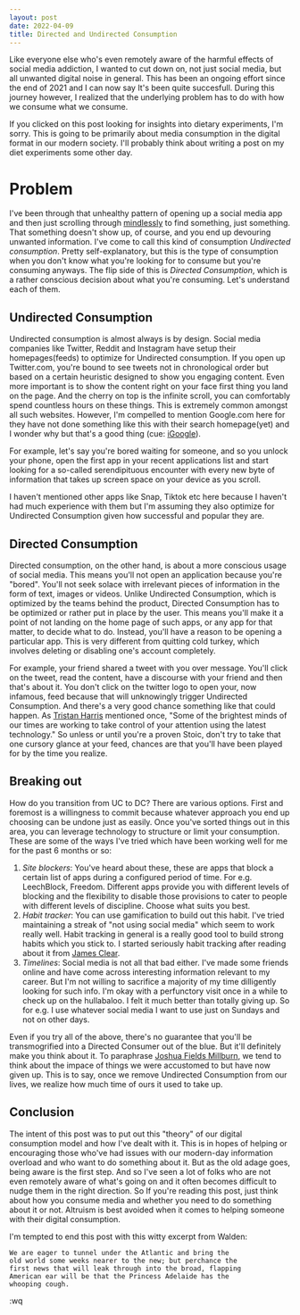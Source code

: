 ```yaml
---
layout: post
date: 2022-04-09
title: Directed and Undirected Consumption
---
```


Like everyone else who's even remotely aware of the harmful effects of social media addiction, I wanted to cut down on, not just social media, but all unwanted digital noise in general. This has been an ongoing effort since the end of 2021 and I can now say It's been quite succesfull. During this journey however, I realized that the underlying problem has to do with how we consume what we consume.

If you clicked on this post looking for insights into dietary experiments, I'm sorry. This is going to be primarily about media consumption in the digital format in our modern society. I'll probably think about writing a post on my diet experiments some other day.

# Problem
I've been through that unhealthy pattern of opening up a social media app and then just scrolling through [mindlessly](https://en.wikipedia.org/wiki/Doomscrolling) to find something, just something. That something doesn't show up, of course, and you end up devouring unwanted information. I've come to call this kind of consumption _Undirected consumption_. Pretty self-explanatory, but this is the type of consumption when you don't know what you're looking for to consume but you're consuming anyways.  The flip side of this is _Directed Consumption_, which is a rather conscious decision about what you're consuming. Let's understand each of them.

## Undirected Consumption
Undirected consumption is almost always is by design. Social media companies like Twitter, Reddit and Instagram have setup their homepages(feeds) to optimize for Undirected consumption. If you open up Twitter.com, you're bound to see tweets not in chronological order but based on a certain heuristic designed to show you engaging content. Even more important is to show the content right on your face first thing you land on the page. And the cherry on top is the infinite scroll, you can comfortably spend countless hours on these things. This is extremely common amongst all such websites. However, I'm compelled to mention Google.com here for they have not done something like this with their search homepage(yet) and I wonder why but that's a good thing (cue: [iGoogle](https://en.wikipedia.org/wiki/IGoogle)).

For example, let's say you're bored waiting for someone, and so you unlock your phone, open the first app in your recent applications list and start looking for a so-called serendipituous encounter with every new byte of information that takes up screen space on your device as you scroll.

I haven't mentioned other apps like Snap, Tiktok etc here because I haven't had much experience with them but I'm assuming they also optimize for Undirected Consumption given how successful and popular they are.

## Directed Consumption
Directed consumption, on the other hand, is about a more conscious usage of social media. This means you'll not open an application because you're "bored". You'll not seek solace with irrelevant pieces of information in the form of text, images or videos. Unlike Undirected Consumption, which is optimized by the teams behind the product, Directed Consumption has to be optimized or rather put in place by the user. This means you'll make it a point of not landing on the home page of such apps, or any app for that matter, to decide what to do. Instead, you'll have a reason to be opening a particular app. This is very different from quitting cold turkey, which involves deleting or disabling one's account completely.

For example, your friend shared a tweet with you over message. You'll click on the tweet, read the content, have a discourse with your friend and then that's about it. You don't click on the twitter logo to open your, now infamous, feed because that will unknowingly trigger Undirected Consumption. And there's a very good chance something like that could happen. As [Tristan Harris](https://www.tristanharris.com/) mentioned once, "Some of the brightest minds of our times are working to take control of your attention using the latest technology." So unless or until you're a proven Stoic, don't try to take that one cursory glance at your feed, chances are that you'll have been played for by the time you realize.


## Breaking out
How do you transition from UC to DC? There are various options. First and foremost is a willingness to commit because whatever approach you end up choosing can be undone just as easily. Once you've sorted things out in this area, you can leverage technology to structure or limit your consumption. These are some of the ways I've tried which have been working well for me for the past 6 months or so:
1. _Site blockers_: You've heard about these, these are apps that block a certain list of apps during a configured period of time. For e.g. LeechBlock, Freedom. Different apps provide you with different levels of blocking and the flexibility to disable those provisions to cater to people with different levels of discipline. Choose what suits you best.
2. _Habit tracker_: You can use gamification to build out this habit. I've tried maintaining a streak of "not using social media" which seem to work really well. Habit tracking in general is a really good tool to build strong habits which you stick to. I started seriously habit tracking after reading about it from [James Clear](https://jamesclear.com/habit-tracker).
3. _Timelines_: Social media is not all that bad either. I've made some friends online and have come across interesting information relevant to my career. But I'm not willing to sacrifice a majority of my time dilligently looking for such info. I'm okay with a perfunctory visit once in a while to check up on the hullabaloo. I felt it much better than totally giving up. So for e.g. I use whatever social media I want to use just on Sundays and not on other days.

Even if you try all of the above, there's no guarantee that you'll be transmogrified into a Directed Consumer out of the blue. But it'll definitely make you think about it. To paraphrase [Joshua Fields Millburn](https://www.theminimalists.com/), we tend to think about the impace of things we were accustomed to but have now given up. This is to say, once we remove Undirected Consumption from our lives, we realize how much time of ours it used to take up.


## Conclusion
The intent of this post was to put out this "theory" of our digital consumption model and how I've dealt with it. This is in hopes of helping or encouraging those who've had issues with our modern-day information overload and who want to do something about it. But as the old adage goes, being aware is the first step. And so I've seen a lot of folks who are not even remotely aware of what's going on and it often becomes difficult to nudge them in the right direction. So If you're reading this post, just think about how you consume media and whether you need to do something about it or not. Altruism is best avoided when it comes to helping someone with their digital consumption.

I'm tempted to end this post with this witty excerpt from Walden:

```
We are eager to tunnel under the Atlantic and bring the
old world some weeks nearer to the new; but perchance the
first news that will leak through into the broad, flapping
American ear will be that the Princess Adelaide has the
whooping cough.
```

:wq

